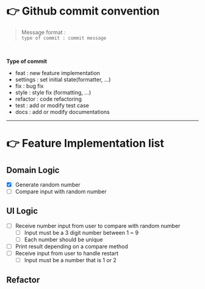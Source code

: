 # 👉 Github commit convention

> Message format : <br>```type of commit : commit message```

<br>

**Type of commit**

* feat : new feature implementation
* settings : set initial state(formatter, ...)
* fix : bug fix
* style : style fix (formatting, ...)
* refactor : code refactoring
* test : add or modify test case
* docs : add or modify documentations

---

# 👉 Feature Implementation list

## Domain Logic
- [x] Generate random number
- [ ] Compare input with random number

## UI Logic
- [ ] Receive number input from user to compare with random number
  - [ ] Input must be a 3 digit number between 1 ~ 9
  - [ ] Each number should be unique
- [ ] Print result depending on a compare method
- [ ] Receive input from user to handle restart
  - [ ] Input must be a number that is 1 or 2

## Refactor
